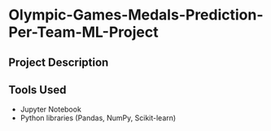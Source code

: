 # Olympic-Games-Medals-Prediction-Per-Team-ML-Project

## Project Description

## Tools Used
+ Jupyter Notebook
+ Python libraries (Pandas, NumPy, Scikit-learn)
